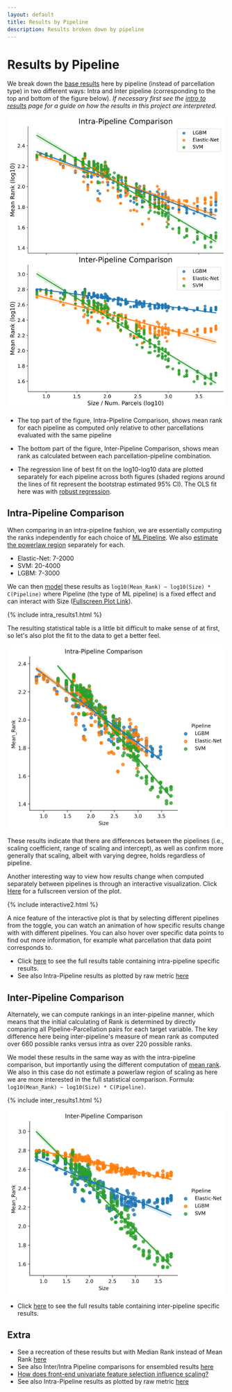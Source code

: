 ```yaml
---
layout: default
title: Results by Pipeline
description: Results broken down by pipeline
---
```


# Results by Pipeline

We break down the [base results](./base_results.md) here by pipeline (instead of parcellation type) in two different ways:
Intra and Inter pipeline (corresponding to the top and bottom of the figure below). *If necessary first 
see the [intro to results](./results_intro.html) page for a guide on how the results in this project are interpreted.*

![By Pipeline](https://raw.githubusercontent.com/sahahn/parc_scaling/master/analyze/Figures/Figure3.png)

- The top part of the figure, Intra-Pipeline Comparison, shows mean rank
  for each pipeline as computed only relative to other parcellations evaluated with the same pipeline

- The bottom part of the figure, Inter-Pipeline Comparison, shows mean rank as
  calculated between each parcellation-pipeline combination.

- The regression line of best fit on the log10-log10 data are plotted separately
  for each pipeline across both figures (shaded regions around the lines of fit represent the bootstrap estimated 95% CI).
  The OLS fit here was with [robust regression](https://www.statsmodels.org/stable/rlm.html).

## Intra-Pipeline Comparison

When comparing in an intra-pipeline fashion, we are essentially computing the ranks independently
for each choice of [ML Pipeline](./ml_pipelines.html). We also [estimate the powerlaw region](./estimate_powerlaw.html) separately for each. 

- Elastic-Net: 7-2000
- SVM: 20-4000
- LGBM: 7-3000

We can then [model](./intro_to_results#modelling-results) these results as `log10(Mean_Rank) ~ log10(Size) * C(Pipeline)` where Pipeline
(the type of ML pipeline) is a fixed effect and can interact with Size ([Fullscreen Plot Link](./interactive2.html)).

{% include intra_results1.html %}

The resulting statistical table is a little bit difficult to make sense of at first, so let's also plot the fit to the data to get a better feel.

![By Pipeline](https://raw.githubusercontent.com/sahahn/parc_scaling/master/analyze/Figures/intra_plot1.png)

These results indicate that there are differences between the pipelines (i.e., scaling coefficient, range of scaling and intercept),
as well as confirm more generally that scaling, albeit with varying degree, holds regardless of pipeline.

Another interesting way to view how results change when computed separately between pipelines is through an interactive visualization.
Click [Here](./interactive2.html) for a fullscreen version of the plot.

{% include interactive2.html %}

A nice feature of the interactive plot is that by selecting different pipelines from the toggle, you can watch an animation of how specific results change
with with different pipelines. You can also hover over specific data points to find out more information, for example what parcellation that data point corresponds to.

- Click [here](./intrapipe_table.html) to see the full results table containing intra-pipeline specific results.
- See also Intra-Pipeline results as plotted by raw metric [here](./by_pipeline_raw)

## Inter-Pipeline Comparison

Alternately, we can compute rankings in an inter-pipeline manner, which means that the initial calculating of Rank is determined by directly comparing all
Pipeline-Parcellation pairs for each target variable.
The key difference here being inter-pipeline's measure of mean rank as computed over 660 possible ranks versus intra as over 220 possible ranks.

We model these results in the same way as with the intra-pipeline comparison, but importantly using the different computation of [mean rank](./intro_to_results#mean-rank). We also in this case do not estimate a powerlaw region of scaling as here we are more interested in the full statistical comparison. Formula: `log10(Mean_Rank) ~ log10(Size) * C(Pipeline)`. 

{% include inter_results1.html %}

![By Pipeline](https://raw.githubusercontent.com/sahahn/parc_scaling/master/analyze/Figures/inter_plot1.png)

- Click [here](./interpipe_table.html) to see the full results table containing inter-pipeline specific results.

## Extra

- See a recreation of these results but with Median Rank instead of Mean Rank [here](./by_pipeline_median.html)
- See also Inter/Intra Pipeline comparisons for ensembled results [here](./ensemble_by_pipeline.html)
- [How does front-end univariate feature selection influence scaling?](./effect_of_fs.html)
- See also Intra-Pipeline results as plotted by raw metric [here](./by_pipeline_raw)